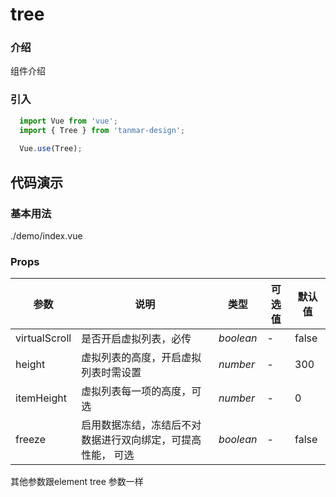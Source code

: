 # tree

### 介绍

组件介绍

### 引入

```js
  import Vue from 'vue';
  import { Tree } from 'tanmar-design';
  
  Vue.use(Tree);
```

## 代码演示

### 基本用法

<demo-code>./demo/index.vue</demo-code>


### Props

参数 | 说明 | 类型 | 可选值 | 默认值 
-- | -- | -- | -- | --
virtualScroll | 是否开启虚拟列表，必传 | _boolean_ | - | false
height | 虚拟列表的高度，开启虚拟列表时需设置 | _number_ | - | 300
itemHeight | 虚拟列表每一项的高度，可选 | _number_ | - | 0
freeze | 启用数据冻结，冻结后不对数据进行双向绑定，可提高性能， 可选 | _boolean_ | - | false

其他参数跟element tree 参数一样

